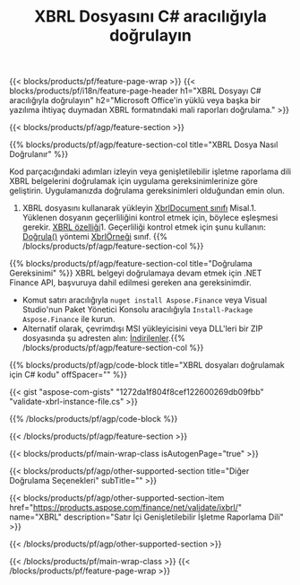 ﻿---
title: XBRL Dosyasını C# aracılığıyla doğrulayın
description: XBRL dosya doğrulaması için örnek kod. .NET tabanlı uygulamalarda toplu XBRL dosyalarını doğrulamak için API örnek kodunu kullanın. 
url: /tr/net/validate/xbrl/
family: finance
platformtag: net
feature: validate
informat: XBRL
outformat: 
otherformats: 
---
{{< blocks/products/pf/feature-page-wrap >}}
{{< blocks/products/pf/i18n/feature-page-header h1="XBRL Dosyayı C# aracılığıyla doğrulayın" h2="Microsoft Office\'in yüklü veya başka bir yazılıma ihtiyaç duymadan XBRL formatındaki mali raporları doğrulama." >}}

{{< blocks/products/pf/agp/feature-section >}}

{{% blocks/products/pf/agp/feature-section-col title="XBRL Dosya Nasıl Doğrulanır" %}}

Kod parçacığındaki adımları izleyin veya genişletilebilir işletme raporlama dili XBRL belgelerini doğrulamak için uygulama gereksinimlerinize göre geliştirin. Uygulamanızda doğrulama gereksinimleri olduğundan emin olun.

1. XBRL dosyasını kullanarak yükleyin [XbrlDocument sınıfı](https://apireference.aspose.com/finance/net/aspose.finance.xbrl/xbrldocument) Misal.1. Yüklenen dosyanın geçerliliğini kontrol etmek için, böylece eşleşmesi gerekir. [XBRL özelliği](http://www.xbrl.org/specification/inlinexbrl-part1/rec-2013-11-18/inlinexbrl-part1-rec-2013-11-18.html)1. Geçerliliği kontrol etmek için şunu kullanın: [Doğrula()](https://apireference.aspose.com/finance/net/aspose.finance.xbrl/xbrlinstance/methods/validate) yöntemi [XbrlÖrneği](https://apireference.aspose.com/finance/net/aspose.finance.xbrl/xbrlinstance) sınıf.
{{% /blocks/products/pf/agp/feature-section-col %}}

{{% blocks/products/pf/agp/feature-section-col title="Doğrulama Gereksinimi" %}}
XBRL belgeyi doğrulamaya devam etmek için .NET Finance API, başvuruya dahil edilmesi gereken ana gereksinimdir. 
- Komut satırı aracılığıyla ```nuget install Aspose.Finance``` veya Visual Studio'nun Paket Yönetici Konsolu aracılığıyla ```Install-Package Aspose.Finance``` ile kurun.
- Alternatif olarak, çevrimdışı MSI yükleyicisini veya DLL'leri bir ZIP dosyasında şu adresten alın: [İndirilenler](https://downloads.aspose.com/finance/net).{{% /blocks/products/pf/agp/feature-section-col %}}

{{% blocks/products/pf/agp/code-block title="XBRL dosyaları doğrulamak için C# kodu" offSpacer="" %}}

{{< gist "aspose-com-gists" "1272da1f804f8cef122600269db09fbb" "validate-xbrl-instance-file.cs" >}}

{{% /blocks/products/pf/agp/code-block %}}

{{< /blocks/products/pf/agp/feature-section >}}

{{< blocks/products/pf/main-wrap-class isAutogenPage="true" >}}

{{< blocks/products/pf/agp/other-supported-section title="Diğer Doğrulama Seçenekleri" subTitle="" >}}

{{< blocks/products/pf/agp/other-supported-section-item href="https://products.aspose.com/finance/net/validate/ixbrl/" name="XBRL" description="Satır İçi Genişletilebilir İşletme Raporlama Dili" >}}

{{< /blocks/products/pf/agp/other-supported-section >}}

{{< /blocks/products/pf/main-wrap-class >}}
{{< /blocks/products/pf/feature-page-wrap >}}